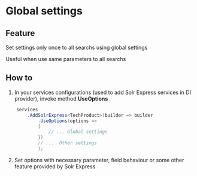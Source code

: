 # Global settings

## Feature

Set settings only once to all searchs using global settings

Useful when use same parameters to all searchs

## How to

1.  In your services configurations (used to add Solr Express services in DI provider), invoke method **UseOptions**

```csharp
	services
		.AddSolrExpress<TechProduct>(builder => builder
			.UseOptions(options =>
            {
                // ... Global settings
            })
			// ...  Other settings
			);
```

2.  Set options with necessary parameter, field behaviour or some other feature provided by Solr Express
